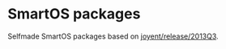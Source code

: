 SmartOS packages
=================

Selfmade SmartOS packages based on [joyent/release/2013Q3](https://github.com/joyent/pkgsrc/tree/joyent/release/2013Q3).

